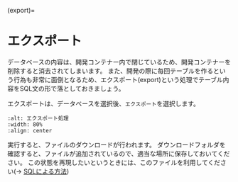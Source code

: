 (export)=
# エクスポート

データベースの内容は、開発コンテナー内で閉じているため、開発コンテナーを削除すると消去されてしまいます。
また、開発の際に毎回テーブルを作るという行為も非常に面倒となるため、エクスポート(export)という処理でテーブル内容をSQL文の形で落としておきましょう。

エクスポートは、データベースを選択後、`エクスポート`を選択します。

```{image} images/export.png
:alt: エクスポート処理
:width: 80%
:align: center
```

実行すると、ファイルのダウンロードが行われます。
ダウンロードフォルダを確認すると、ファイルが追加されているので、適当な場所に保存しておいてください。
この状態を再現したいというときには、このファイルを利用してください(→ [SQLによる方法](#accessSQL))

